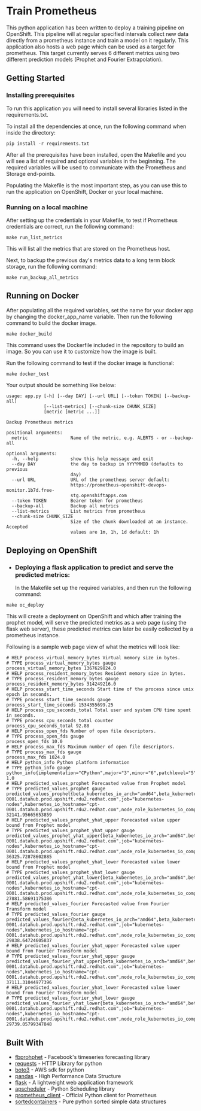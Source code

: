 <!-- # train-prometheus
A simple application to collect data from a prometheus host and train a model on it -->

# Train Prometheus
This python application has been written to deploy a training pipeline on OpenShift. This pipeline will at regular specified intervals collect new data directly from a prometheus instance and train a model on it regularly. This application also hosts a web page which can be used as a target for prometheus. This target currently serves 6 different metrics using two different prediction models (Prophet and Fourier Extrapolation).

## Getting Started

### Installing prerequisites

To run this application you will need to install several libraries listed in the requirements.txt.

To install all the dependencies at once, run the following command when inside the directory:
```
pip install -r requirements.txt
```
After all the prerequisites have been installed, open the Makefile and you will see a list of required and optional variables in the beginning.
The required variables will be used to communicate with the Prometheus and Storage end-points.

Populating the Makefile is the most important step, as you can use this to run the application on OpenShift, Docker or your local machine.

### Running on a local machine

After setting up the credentials in your Makefile, to test if Prometheus credentials are correct, run the following command:
```
make run_list_metrics
```
This will list all the metrics that are stored on the Prometheus host.

Next, to backup the previous day's metrics data to a long term block storage, run the following command:
```
make run_backup_all_metrics
```
## Running on Docker
After populating all the required variables, set the name for your docker app by changing the docker_app_name variable. Then run the following command to build the docker image.
```
make docker_build
```
This command uses the Dockerfile included in the repository to build an image. So you can use it to customize how the image is built.

Run the following command to test if the docker image is functional:
```
make docker_test
```
Your output should be something like below:
```
usage: app.py [-h] [--day DAY] [--url URL] [--token TOKEN] [--backup-all]
              [--list-metrics] [--chunk-size CHUNK_SIZE]
              [metric [metric ...]]

Backup Prometheus metrics

positional arguments:
  metric                Name of the metric, e.g. ALERTS - or --backup-all

optional arguments:
  -h, --help            show this help message and exit
  --day DAY             the day to backup in YYYYMMDD (defaults to previous
                        day)
  --url URL             URL of the prometheus server default:
                        https://prometheus-openshift-devops-monitor.1b7d.free-
                        stg.openshiftapps.com
  --token TOKEN         Bearer token for prometheus
  --backup-all          Backup all metrics
  --list-metrics        List metrics from prometheus
  --chunk-size CHUNK_SIZE
                        Size of the chunk downloaded at an instance. Accepted
                        values are 1m, 1h, 1d default: 1h

```

## Deploying on OpenShift

* ### Deploying a flask application to predict and serve the predicted metrics:
  In the Makefile set up the required variables, and then run the following command:
```
make oc_deploy
```
This will create a deployment on OpenShift and which after training the prophet model, will serve the predicted metrics as a web page (using the flask web server), these predicted metrics can later be easily collected by a prometheus instance.

Following is a sample web page view of what the metrics will look like:
```
# HELP process_virtual_memory_bytes Virtual memory size in bytes.
# TYPE process_virtual_memory_bytes gauge
process_virtual_memory_bytes 1367629824.0
# HELP process_resident_memory_bytes Resident memory size in bytes.
# TYPE process_resident_memory_bytes gauge
process_resident_memory_bytes 314249216.0
# HELP process_start_time_seconds Start time of the process since unix epoch in seconds.
# TYPE process_start_time_seconds gauge
process_start_time_seconds 1534355699.25
# HELP process_cpu_seconds_total Total user and system CPU time spent in seconds.
# TYPE process_cpu_seconds_total counter
process_cpu_seconds_total 92.88
# HELP process_open_fds Number of open file descriptors.
# TYPE process_open_fds gauge
process_open_fds 10.0
# HELP process_max_fds Maximum number of open file descriptors.
# TYPE process_max_fds gauge
process_max_fds 1024.0
# HELP python_info Python platform information
# TYPE python_info gauge
python_info{implementation="CPython",major="3",minor="6",patchlevel="5",version="3.6.5"} 1.0
# HELP predicted_values_prophet Forecasted value from Prophet model
# TYPE predicted_values_prophet gauge
predicted_values_prophet{beta_kubernetes_io_arch="amd64",beta_kubernetes_io_os="linux",instance="cpt-0001.datahub.prod.upshift.rdu2.redhat.com",job="kubernetes-nodes",kubernetes_io_hostname="cpt-0001.datahub.prod.upshift.rdu2.redhat.com",node_role_kubernetes_io_compute="true",operation_type="create_container",provider="rhos",quantile="0.5",region="compute",size="small"} 32141.95665653859
# HELP predicted_values_prophet_yhat_upper Forecasted value upper bound from Prophet model
# TYPE predicted_values_prophet_yhat_upper gauge
predicted_values_prophet_yhat_upper{beta_kubernetes_io_arch="amd64",beta_kubernetes_io_os="linux",instance="cpt-0001.datahub.prod.upshift.rdu2.redhat.com",job="kubernetes-nodes",kubernetes_io_hostname="cpt-0001.datahub.prod.upshift.rdu2.redhat.com",node_role_kubernetes_io_compute="true",operation_type="create_container",provider="rhos",quantile="0.5",region="compute",size="small"} 36325.72878602885
# HELP predicted_values_prophet_yhat_lower Forecasted value lower bound from Prophet model
# TYPE predicted_values_prophet_yhat_lower gauge
predicted_values_prophet_yhat_lower{beta_kubernetes_io_arch="amd64",beta_kubernetes_io_os="linux",instance="cpt-0001.datahub.prod.upshift.rdu2.redhat.com",job="kubernetes-nodes",kubernetes_io_hostname="cpt-0001.datahub.prod.upshift.rdu2.redhat.com",node_role_kubernetes_io_compute="true",operation_type="create_container",provider="rhos",quantile="0.5",region="compute",size="small"} 27881.58691175386
# HELP predicted_values_fourier Forecasted value from Fourier Transform model
# TYPE predicted_values_fourier gauge
predicted_values_fourier{beta_kubernetes_io_arch="amd64",beta_kubernetes_io_os="linux",instance="cpt-0001.datahub.prod.upshift.rdu2.redhat.com",job="kubernetes-nodes",kubernetes_io_hostname="cpt-0001.datahub.prod.upshift.rdu2.redhat.com",node_role_kubernetes_io_compute="true",operation_type="create_container",provider="rhos",quantile="0.5",region="compute",size="small"} 29838.64724605837
# HELP predicted_values_fourier_yhat_upper Forecasted value upper bound from Fourier Transform model
# TYPE predicted_values_fourier_yhat_upper gauge
predicted_values_fourier_yhat_upper{beta_kubernetes_io_arch="amd64",beta_kubernetes_io_os="linux",instance="cpt-0001.datahub.prod.upshift.rdu2.redhat.com",job="kubernetes-nodes",kubernetes_io_hostname="cpt-0001.datahub.prod.upshift.rdu2.redhat.com",node_role_kubernetes_io_compute="true",operation_type="create_container",provider="rhos",quantile="0.5",region="compute",size="small"} 37111.31044977396
# HELP predicted_values_fourier_yhat_lower Forecasted value lower bound from Fourier Transform model
# TYPE predicted_values_fourier_yhat_lower gauge
predicted_values_fourier_yhat_lower{beta_kubernetes_io_arch="amd64",beta_kubernetes_io_os="linux",instance="cpt-0001.datahub.prod.upshift.rdu2.redhat.com",job="kubernetes-nodes",kubernetes_io_hostname="cpt-0001.datahub.prod.upshift.rdu2.redhat.com",node_role_kubernetes_io_compute="true",operation_type="create_container",provider="rhos",quantile="0.5",region="compute",size="small"} 29739.05799347848
```

## Built With

* [fbprohphet](https://github.com/facebook/prophet) - Facebook's timeseries forecasting library
* [requests](http://docs.python-requests.org/en/master/) - HTTP Library for python
* [boto3](https://boto3.readthedocs.io/en/latest/reference/core/session.html) - AWS sdk for python
* [pandas](http://pandas.pydata.org/) - High Performance Data Structure
* [flask](http://flask.pocoo.org/) - A lightweight web application framework
* [apscheduler](https://apscheduler.readthedocs.io/en/latest/) - Python Scheduling library
* [prometheus_client](https://github.com/prometheus/client_python) - Official Python client for Prometheus
* [sortedcontainers](http://www.grantjenks.com/docs/sortedcontainers/) - Pure python sorted simple data structures
